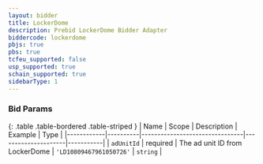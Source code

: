 ```yaml
---
layout: bidder
title: LockerDome
description: Prebid LockerDome Bidder Adapter
biddercode: lockerdome
pbjs: true
pbs: true
tcfeu_supported: false
usp_supported: true
schain_supported: true
sidebarType: 1
---
```




### Bid Params

{: .table .table-bordered .table-striped }
| Name       | Scope    | Description                    | Example             | Type      |
|------------|----------|--------------------------------|---------------------|-----------|
| `adUnitId` | required | The ad unit ID from LockerDome | `'LD10809467961050726'` | `string` |
